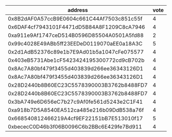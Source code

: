 address|vote|timestamp|signature
---|---|---|---
0x8B2dAF0A57ccB9E0604c661C44Af7503c851c55f|4|1611060122|0x09b572b6ea293cf2f0602974bf67090b82684f7260f223bc30ff28c607e52f846fcfbb3da3ccc462085f92c31c303420b9653a26211e540e830ea082dcd3b4a61b
0x6DAF4cf7943101F4471dD5B84A8F1209C8cA7946|4|1611060598|0xbab30bc95ea92083c4a5c0fc61654aa8f5fffcb0286b3b34ea1ec0db93fb4f3266d71e57e8bfa29249e7971dee2ca11abb3d4ea8d7f7c9877cad3ec9141a09331c
0xa911e9Af1747ceD514B0596D85504A0501A5fd88|2|1611070359|0x4cea6539df926dc3ce2886a53f33ce59fb2eaa9a7ccb4bcfe3d2ffcad7b22cba1691929940a9bcd5991abf6f16c51c5ae6a3893d2b206fde9b6b5edb63c2413e1c
0x99c4028E49ABb5ff23EEDeD0119070aEE0a18A3C|5|1611080807|0x64a3e3e8a8c72baa5a39d1aadf2029aba25d26d3170dedec70d4a244acd81f7c4ce06eee07cce1cc751c2e45f71b5f2c566ca90ffbbfee4f8d1548f72794752e1c
0x2d1AdB52376c89e1b7E9Ad01b5a1047cFe075577|4|1611084787|0x19ef50708cabb619d6421e7e0aa27e4ae4884895802be0047f3f3bf6ef0270bb7fa53c0fee64825ba1954a75ee310d87029c85c1241d69453e6f766afb04bab41b
0x403eB5731Abe1cF5423424195300772cd9cB702b|4|1611085164|0x95926501c43fc994c56a048869692c35ad8bf148a81fdb1cc86e25864fdd7b192a5fc1b058a6b601937724c661cfa4fbcc85129c288c3f85f7beff0e9040a4c01b
0x8Ac7A80bf479f3455d403839d266ee36343126D1|4|1611085385|0xd2f8c2fcdccc77dafe6c50d4d7653203c0f49acb19adf7fc1fbc6fea64dcf69477f2a9bc18aaf0af8774fa67351eb80b6ddb341e66779dba82c4d414464b622a1c
0x8Ac7A80bf479f3455d403839d266ee36343126D1|4|1611085673|0x4de4f86fa9c250dbbdb34f9f321dea806481142094812811d9ce949598a53a21021b4b4d3d8f8da782bec9bf770dabb9cbdd4e97580e98fb50b76968a9b6a0ba1c
0x28D2440b8B60EC23C5578390003B3762b8488FD7|4|1611085722|0xa7a575ba95a6808949215b6850843d634dbd2898b04be293a3fb45f7e621a5f96703640ab5444b9dae6e7e96df5220795ea048424dec7cad94bf9d663ace87dd1c
0x28D2440b8B60EC23C5578390003B3762b8488FD7|4|1611085855|0x20a8f3347e924c99ab5fbf2d9cd0296eecf9f453e751a92417fb9e9b29617b754646078eebeb20cad35c7fd5d221bc876ce8a85a8120f76ab050ea3d6257d4ed1b
0x3bA749e6D656eC7b27c9Af0fe561d5243e2C1F41|4|1611085925|0xb2fa55b15dfd3faf385c92bdf16b4250b8cb96c5ff86d3b8606c2c0d5748ebd721b00c068ab71012d9ff4fea29e6406308d979bfe818dbc3a37c45385107448d1c
0xa918b7D5A8540EA512ca485e216b09DdB538a76f|4|1611095208|0x4b1775d8cfe7fe26a9b8e7b8737bcc662cd0dcd7b08c6209206a2651b7e5f19c3e5c1707684ff3c4fc067aa72e81eeaf5933825649d42e354c3ee185f403d4c01b
0x668540812466219A4cf9EF22151bB7E513010f17|5|1611124960|0x55d680de4c0671d71cc06622b2bc3cf08ebc8cbc674b1fbb9992e7b1a37e500e3e9b580f46091b5f7ae98b931d70a8e71bbd0de5acb4370b816716a48f0cbd2c1b
0xbececC0D46b3f06B0096C6b2BBc6E429fe7Bd911|4|1611125852|0xb661ab687617ba95e606b557bd545501f75c9aedcbb49d476d6631700567f5ad57410c4af5c7b714ff6295bcee4b6682975937d822adc0811e6533f19525b6ef1b